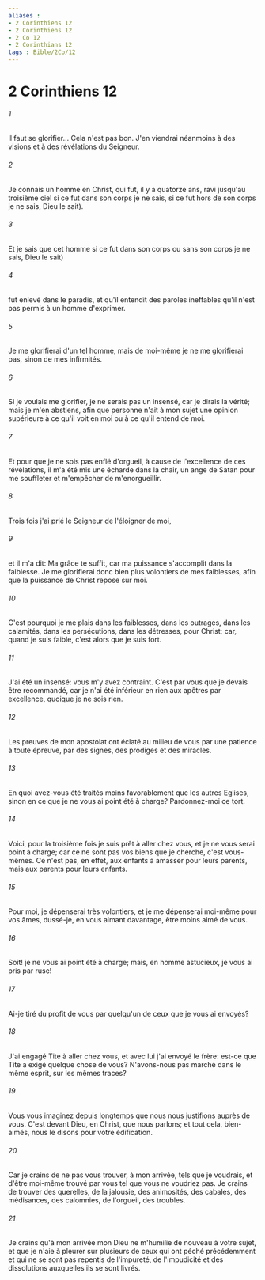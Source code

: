 ```yaml
---
aliases : 
- 2 Corinthiens 12
- 2 Corinthiens 12
- 2 Co 12
- 2 Corinthians 12
tags : Bible/2Co/12
---
```


# 2 Corinthiens 12

###### 1
Il faut se glorifier... Cela n'est pas bon. J'en viendrai néanmoins à des visions et à des révélations du Seigneur.
###### 2
Je connais un homme en Christ, qui fut, il y a quatorze ans, ravi jusqu'au troisième ciel si ce fut dans son corps je ne sais, si ce fut hors de son corps je ne sais, Dieu le sait).
###### 3
Et je sais que cet homme si ce fut dans son corps ou sans son corps je ne sais, Dieu le sait)
###### 4
fut enlevé dans le paradis, et qu'il entendit des paroles ineffables qu'il n'est pas permis à un homme d'exprimer.
###### 5
Je me glorifierai d'un tel homme, mais de moi-même je ne me glorifierai pas, sinon de mes infirmités.
###### 6
Si je voulais me glorifier, je ne serais pas un insensé, car je dirais la vérité; mais je m'en abstiens, afin que personne n'ait à mon sujet une opinion supérieure à ce qu'il voit en moi ou à ce qu'il entend de moi.
###### 7
Et pour que je ne sois pas enflé d'orgueil, à cause de l'excellence de ces révélations, il m'a été mis une écharde dans la chair, un ange de Satan pour me souffleter et m'empêcher de m'enorgueillir.
###### 8
Trois fois j'ai prié le Seigneur de l'éloigner de moi,
###### 9
et il m'a dit: Ma grâce te suffit, car ma puissance s'accomplit dans la faiblesse. Je me glorifierai donc bien plus volontiers de mes faiblesses, afin que la puissance de Christ repose sur moi.
###### 10
C'est pourquoi je me plais dans les faiblesses, dans les outrages, dans les calamités, dans les persécutions, dans les détresses, pour Christ; car, quand je suis faible, c'est alors que je suis fort.
###### 11
J'ai été un insensé: vous m'y avez contraint. C'est par vous que je devais être recommandé, car je n'ai été inférieur en rien aux apôtres par excellence, quoique je ne sois rien.
###### 12
Les preuves de mon apostolat ont éclaté au milieu de vous par une patience à toute épreuve, par des signes, des prodiges et des miracles.
###### 13
En quoi avez-vous été traités moins favorablement que les autres Eglises, sinon en ce que je ne vous ai point été à charge? Pardonnez-moi ce tort.
###### 14
Voici, pour la troisième fois je suis prêt à aller chez vous, et je ne vous serai point à charge; car ce ne sont pas vos biens que je cherche, c'est vous-mêmes. Ce n'est pas, en effet, aux enfants à amasser pour leurs parents, mais aux parents pour leurs enfants.
###### 15
Pour moi, je dépenserai très volontiers, et je me dépenserai moi-même pour vos âmes, dussé-je, en vous aimant davantage, être moins aimé de vous.
###### 16
Soit! je ne vous ai point été à charge; mais, en homme astucieux, je vous ai pris par ruse!
###### 17
Ai-je tiré du profit de vous par quelqu'un de ceux que je vous ai envoyés?
###### 18
J'ai engagé Tite à aller chez vous, et avec lui j'ai envoyé le frère: est-ce que Tite a exigé quelque chose de vous? N'avons-nous pas marché dans le même esprit, sur les mêmes traces?
###### 19
Vous vous imaginez depuis longtemps que nous nous justifions auprès de vous. C'est devant Dieu, en Christ, que nous parlons; et tout cela, bien-aimés, nous le disons pour votre édification.
###### 20
Car je crains de ne pas vous trouver, à mon arrivée, tels que je voudrais, et d'être moi-même trouvé par vous tel que vous ne voudriez pas. Je crains de trouver des querelles, de la jalousie, des animosités, des cabales, des médisances, des calomnies, de l'orgueil, des troubles.
###### 21
Je crains qu'à mon arrivée mon Dieu ne m'humilie de nouveau à votre sujet, et que je n'aie à pleurer sur plusieurs de ceux qui ont péché précédemment et qui ne se sont pas repentis de l'impureté, de l'impudicité et des dissolutions auxquelles ils se sont livrés.
